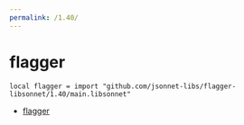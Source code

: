 ```yaml
---
permalink: /1.40/
---
```


# flagger

```jsonnet
local flagger = import "github.com/jsonnet-libs/flagger-libsonnet/1.40/main.libsonnet"
```



* [flagger](flagger/index.md)